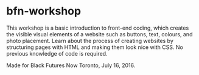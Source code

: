 # bfn-workshop

This workshop is a basic introduction to front-end coding, which creates the visible visual elements of a website such as buttons, text, colours, and photo placement. Learn about the process of creating websites by structuring pages with HTML and making them look nice with CSS. No previous knowledge of code is required.

Made for Black Futures Now Toronto, July 16, 2016. 
